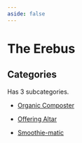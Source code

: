 ```yaml
---
aside: false
---
```



# The Erebus

## Categories

Has 3 subcategories.

* [Organic Composter](./composter.md)

* [Offering Altar](./offering_altar.md)

* [Smoothie-matic](./smoothie.md)

